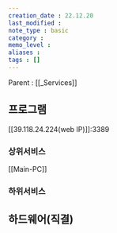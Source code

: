 ```yaml
---
creation_date : 22.12.20
last_modified :
note_type : basic
category :
memo_level :
aliases : 
tags : []
---
```


Parent : [[_Services]]



## 프로그램
[[39.118.24.224(web IP)]]:3389
### 상위서비스
[[Main-PC]]

### 하위서비스


## 하드웨어(직결)


